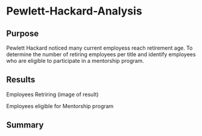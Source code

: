# Pewlett-Hackard-Analysis
## Purpose

Pewlett Hackard noticed many current employess reach retirement age. To determine the number of retiring employees per title and identify employees who are eligible to participate in a mentorship program. 


## Results

Employees Retriring 
(image of result) 

Employees eligible for Mentorship program

## Summary
